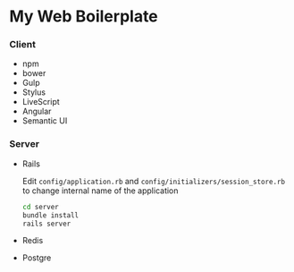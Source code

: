 My Web Boilerplate
========

### Client

*   npm
*   bower
*   Gulp
*   Stylus
*   LiveScript
*   Angular
*   Semantic UI

### Server

*   Rails

    Edit `config/application.rb` and `config/initializers/session_store.rb` to
    change internal name of the application

    ```sh
    cd server
    bundle install
    rails server
    ```

*   Redis
*   Postgre
